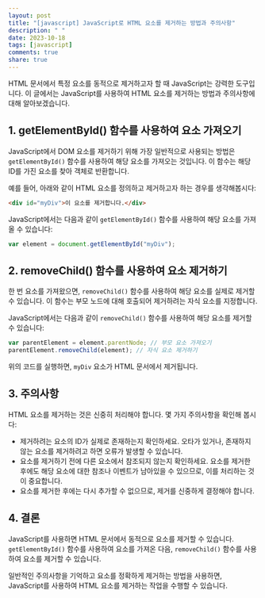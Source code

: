 ```yaml
---
layout: post
title: "[javascript] JavaScript로 HTML 요소를 제거하는 방법과 주의사항"
description: " "
date: 2023-10-18
tags: [javascript]
comments: true
share: true
---
```


HTML 문서에서 특정 요소를 동적으로 제거하고자 할 때 JavaScript는 강력한 도구입니다. 이 글에서는 JavaScript를 사용하여 HTML 요소를 제거하는 방법과 주의사항에 대해 알아보겠습니다.

## 1. getElementById() 함수를 사용하여 요소 가져오기

JavaScript에서 DOM 요소를 제거하기 위해 가장 일반적으로 사용되는 방법은 `getElementById()` 함수를 사용하여 해당 요소를 가져오는 것입니다. 이 함수는 해당 ID를 가진 요소를 찾아 객체로 반환합니다.

예를 들어, 아래와 같이 HTML 요소를 정의하고 제거하고자 하는 경우를 생각해봅시다:

```html
<div id="myDiv">이 요소를 제거합니다.</div>
```

JavaScript에서는 다음과 같이 `getElementById()` 함수를 사용하여 해당 요소를 가져올 수 있습니다:

```javascript
var element = document.getElementById("myDiv");
```

## 2. removeChild() 함수를 사용하여 요소 제거하기

한 번 요소를 가져왔으면, `removeChild()` 함수를 사용하여 해당 요소를 실제로 제거할 수 있습니다. 이 함수는 부모 노드에 대해 호출되어 제거하려는 자식 요소를 지정합니다.

JavaScript에서는 다음과 같이 `removeChild()` 함수를 사용하여 해당 요소를 제거할 수 있습니다:

```javascript
var parentElement = element.parentNode; // 부모 요소 가져오기
parentElement.removeChild(element); // 자식 요소 제거하기
```

위의 코드를 실행하면, `myDiv` 요소가 HTML 문서에서 제거됩니다.

## 3. 주의사항

HTML 요소를 제거하는 것은 신중히 처리해야 합니다. 몇 가지 주의사항을 확인해 봅시다:

- 제거하려는 요소의 ID가 실제로 존재하는지 확인하세요. 오타가 있거나, 존재하지 않는 요소를 제거하려고 하면 오류가 발생할 수 있습니다.
- 요소를 제거하기 전에 다른 요소에서 참조되지 않는지 확인하세요. 요소를 제거한 후에도 해당 요소에 대한 참조나 이벤트가 남아있을 수 있으므로, 이를 처리하는 것이 중요합니다.
- 요소를 제거한 후에는 다시 추가할 수 없으므로, 제거를 신중하게 결정해야 합니다.

## 4. 결론

JavaScript를 사용하면 HTML 문서에서 동적으로 요소를 제거할 수 있습니다. `getElementById()` 함수를 사용하여 요소를 가져온 다음, `removeChild()` 함수를 사용하여 요소를 제거할 수 있습니다.

일반적인 주의사항을 기억하고 요소를 정확하게 제거하는 방법을 사용하면, JavaScript를 사용하여 HTML 요소를 제거하는 작업을 수행할 수 있습니다.